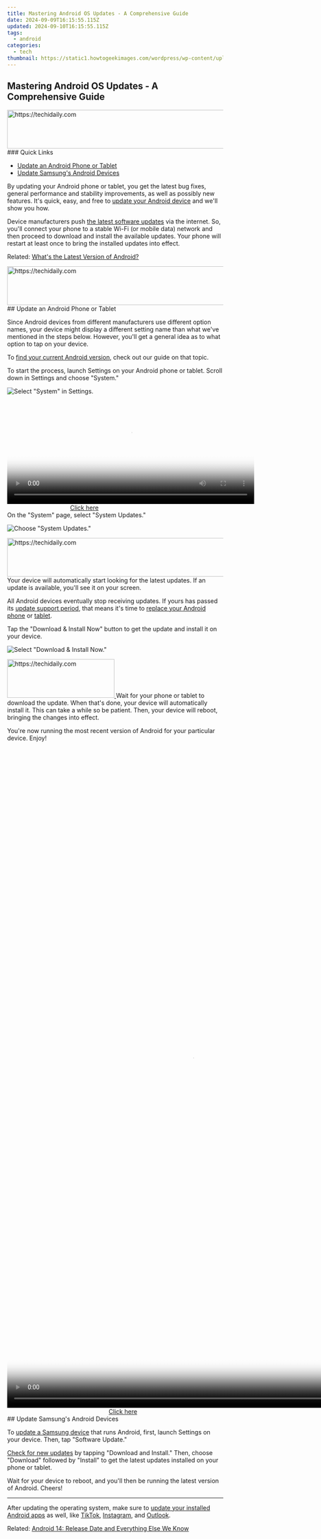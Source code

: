 ```yaml
---
title: Mastering Android OS Updates - A Comprehensive Guide
date: 2024-09-09T16:15:55.115Z
updated: 2024-09-10T16:15:55.115Z
tags:
  - android
categories:
  - tech
thumbnail: https://static1.howtogeekimages.com/wordpress/wp-content/uploads/2021/06/Android-logo.png
---
```


## Mastering Android OS Updates - A Comprehensive Guide

<!-- affiliate ads begin -->
<a href="https://ephamedtechinc.pxf.io/c/5597632/2130530/26400" target="_top" id="2130530">
  <img src="//a.impactradius-go.com/display-ad/26400-2130530" border="0" alt="https://techidaily.com" width="728" height="90"/>
</a>
<img height="0" width="0" src="https://ephamedtechinc.pxf.io/i/5597632/2130530/26400" style="position:absolute;visibility:hidden;" border="0" />
<!-- affiliate ads end -->
### Quick Links

* [Update an Android Phone or Tablet](https://fox-glue.techidaily.com/balance-relaxation-and-growth-with-this-ultimate-guide-to-multitasking-and-podcasting-for-2024/)
* [Update Samsung's Android Devices](https://android-pokemon-go.techidaily.com/in-2024-catch-or-beat-sleeping-snorlax-on-pokemon-go-for-motorola-edge-2023-drfone-by-drfone-virtual-android/)

 By updating your Android phone or tablet, you get the latest bug fixes, general performance and stability improvements, as well as possibly new features. It's quick, easy, and free to [update your Android device](https://android-unlock.techidaily.com/in-2024-top-10-password-cracking-tools-for-motorola-razr-40-by-drfone-android/) and we'll show you how.

 Device manufacturers push [the latest software updates](https://common-error.techidaily.com/simple-solutions-troubleshooting-and-enhancing-your-file-explorer-on-windows-11/) via the internet. So, you'll connect your phone to a stable Wi-Fi (or mobile data) network and then proceed to download and install the available updates. Your phone will restart at least once to bring the installed updates into effect.

Related: [What's the Latest Version of Android?](https://android-unlock.techidaily.com/in-2024-top-10-password-cracking-tools-for-motorola-razr-40-by-drfone-android/) 

<!-- affiliate ads begin -->
<a href="https://unicoeye.pxf.io/c/5597632/2134248/18498" target="_top" id="2134248">
  <img src="//a.impactradius-go.com/display-ad/18498-2134248" border="0" alt="https://techidaily.com" width="728" height="90"/>
</a>
<img height="0" width="0" src="https://unicoeye.pxf.io/i/5597632/2134248/18498" style="position:absolute;visibility:hidden;" border="0" />
<!-- affiliate ads end -->
##  Update an Android Phone or Tablet

 Since Android devices from different manufacturers use different option names, your device might display a different setting name than what we've mentioned in the steps below. However, you'll get a general idea as to what option to tap on your device.

 To [find your current Android version](https://sound-issues.techidaily.com/troubleshooting-sound-issues-in-windows-solutions-for-audio-pop-ups/), check out our guide on that topic.

 To start the process, launch Settings on your Android phone or tablet. Scroll down in Settings and choose "System."

![Select "System" in Settings.](https://static1.howtogeekimages.com/wordpress/wp-content/uploads/2022/07/1-android-system-settings.png) 

<!-- affiliate ads begin -->
<span id="1983472">
					<video width="576" height="240" style="cursor:pointer"
           poster="//a.impactradius-go.com/display-clicktoplayimage/1983472.png"
           onclick="if(!this.playClicked){this.play();this.setAttribute('controls',true);this.playClicked=true;}">
	   <source src="//a.impactradius-go.com/display-ad/22993-1983472">
	   <img src="//a.impactradius-go.com/display-clicktoplayimage/1983472.png" style="border: none; height: 100%; width: 100%; object-fit: contain">
	</video>
	<div style="width:360px;text-align:center"><a href="javascript:window.open(decodeURIComponent('https%3A%2F%2Fhomestyler.sjv.io%2Fc%2F5597632%2F1983472%2F22993'), '_blank');void(0);">Click here</a></div>
</span>
<img height="0" width="0" src="https://imp.pxf.io/i/5597632/1983472/22993" style="position:absolute;visibility:hidden;" border="0" />
<!-- affiliate ads end -->
 On the "System" page, select "System Updates."

![Choose "System Updates."](https://static1.howtogeekimages.com/wordpress/wp-content/uploads/2022/07/2-android-system-updates.png) 

<!-- affiliate ads begin -->
<a href="https://ephamedtechinc.pxf.io/c/5597632/2137225/26400" target="_top" id="2137225">
  <img src="//a.impactradius-go.com/display-ad/26400-2137225" border="0" alt="https://techidaily.com" width="728" height="90"/>
</a>
<img height="0" width="0" src="https://ephamedtechinc.pxf.io/i/5597632/2137225/26400" style="position:absolute;visibility:hidden;" border="0" />
<!-- affiliate ads end -->
 Your device will automatically start looking for the latest updates. If an update is available, you'll see it on your screen.

 All Android devices eventually stop receiving updates. If yours has passed its [update support period](https://activate-lock.techidaily.com/how-to-delete-icloud-account-with-or-without-password-from-your-iphone-se-2022windowsmac-by-drfone-ios/), that means it's time to [replace your Android phone](https://twitter-videos.techidaily.com/hot-takes-highlight-twitters-trending-topics-for-2024/) or [tablet](https://youtube-sure.techidaily.com/16757146-updated-bite-sized-video-knowledge-now/).

 Tap the "Download & Install Now" button to get the update and install it on your device.

![Select "Download & Install Now."](https://static1.howtogeekimages.com/wordpress/wp-content/uploads/2022/07/3-android-download-install-updates.png) 

<!-- affiliate ads begin -->
<a href="https://bluettius.sjv.io/c/5597632/2139108/17108" target="_top" id="2139108">
  <img src="//a.impactradius-go.com/display-ad/17108-2139108" border="0" alt="https://techidaily.com" width="250" height="90"/>
</a>
<img height="0" width="0" src="https://bluettius.sjv.io/i/5597632/2139108/17108" style="position:absolute;visibility:hidden;" border="0" />
<!-- affiliate ads end -->
 Wait for your phone or tablet to download the update. When that's done, your device will automatically install it. This can take a while so be patient. Then, your device will reboot, bringing the changes into effect.

 You're now running the most recent version of Android for your particular device. Enjoy!

<!-- affiliate ads begin -->
<span id="1531882">
					<video width="864" height="1536" style="cursor:pointer"
           poster="//a.impactradius-go.com/display-clicktoplayimage/1531882.png"
           onclick="if(!this.playClicked){this.play();this.setAttribute('controls',true);this.playClicked=true;}">
	   <source src="//a.impactradius-go.com/display-ad/16446-1531882">
	   <img src="//a.impactradius-go.com/display-clicktoplayimage/1531882.png" style="border: none; height: 100%; width: 100%; object-fit: contain">
	</video>
	<div style="width:540px;text-align:center"><a href="javascript:window.open(decodeURIComponent('https%3A%2F%2Flaganoo.pxf.io%2Fc%2F5597632%2F1531882%2F16446'), '_blank');void(0);">Click here</a></div>
</span>
<img height="0" width="0" src="https://imp.pxf.io/i/5597632/1531882/16446" style="position:absolute;visibility:hidden;" border="0" />
<!-- affiliate ads end -->
##  Update Samsung's Android Devices

 To [update a Samsung device](https://visual-screen-recording.techidaily.com/in-2024-the-ultimate-guide-to-alternatives-to-streamlabs-obs/) that runs Android, first, launch Settings on your device. Then, tap "Software Update."

[Check for new updates](https://fox-access.techidaily.com/updated-in-2024-effective-tactics-for-customizing-song-tempo-in-spotify/) by tapping "Download and Install." Then, choose "Download" followed by "Install" to get the latest updates installed on your phone or tablet.

 Wait for your device to reboot, and you'll then be running the latest version of Android. Cheers!

---

 After updating the operating system, make sure to [update your installed Android apps](https://android-pokemon-go.techidaily.com/in-2024-here-are-some-reliable-ways-to-get-pokemon-go-friend-codes-for-meizu-21-pro-drfone-by-drfone-virtual-android/) as well, like [TikTok](https://printer-issues.techidaily.com/mended-printer-network-error/), [Instagram](https://fox-direct.techidaily.com/new-2024-approved-unveiling-the-real-value-in-cloud-storage-charges/), and [Outlook](https://tech-revival.techidaily.com/exploring-the-potential-of-chatgpt-in-text-correction-tasks/).

Related: [Android 14: Release Date and Everything Else We Know](https://mondly-stories.techidaily.com/beginners-pathway-to-russian-currency-terminology/)

<ins class="adsbygoogle"
     style="display:block"
     data-ad-format="autorelaxed"
     data-ad-client="ca-pub-7571918770474297"
     data-ad-slot="1223367746"></ins>



<ins class="adsbygoogle"
     style="display:block"
     data-ad-client="ca-pub-7571918770474297"
     data-ad-slot="8358498916"
     data-ad-format="auto"
     data-full-width-responsive="true"></ins>


